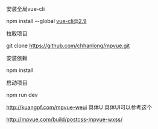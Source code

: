 安装全局vue-cli

npm install --global vue-cli@2.9

拉取项目

git clone https://github.com/chhanlong/mpvue.git

安装依赖

npm install

启动项目

npm run dev

http://kuangpf.com/mpvue-weui 具体U 具体UI可以参考这个

http://mpvue.com/build/postcss-mpvue-wxss/
